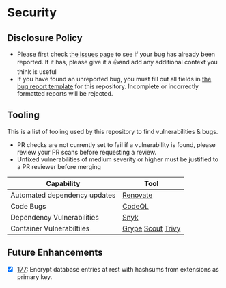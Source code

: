 # Security

## Disclosure Policy

- Please first check [the issues page](https://github.com/jackseceng/LinkShort/issues?q=is%3Aissue%20state%3Aopen%20label%3Abug) to see if your bug has already been reported. If it has, please give it a :+1:and add any additional context you think is useful
- If you have found an unreported bug, you must fill out all fields in [the bug report template](https://github.com/jackseceng/LinkShort/security/advisories/new) for this repository. Incomplete or incorrectly formatted reports will be rejected.

## Tooling

This is a list of tooling used by this repository to find vulnerabilities & bugs.
- PR checks are not currently set to fail if a vulnerability is found, please review your PR scans before requesting a review.
- Unfixed vulnerabilities of medium severity or higher must be justified to a PR reviewer before merging


| Capability | Tool    |
| ---------- | ------- |
| Automated dependency updates    | [Renovate](https://www.mend.io/renovate/)                       |
| Code Bugs                       | [CodeQL](https://codeql.github.com/)                            |
| Dependency Vulnerabilities      | [Snyk](https://snyk.io/product/open-source-security-management/)|
| Container Vulnerabiltiies       | [Grype](https://github.com/anchore/grype/) [Scout](https://docs.docker.com/scout/) [Trivy](https://trivy.dev/latest/docs/target/container_image/) |

## Future Enhancements

- [x] [177](https://github.com/jackseceng/LinkShort/issues/177): Encrypt database entries at rest with hashsums from extensions as primary key.
